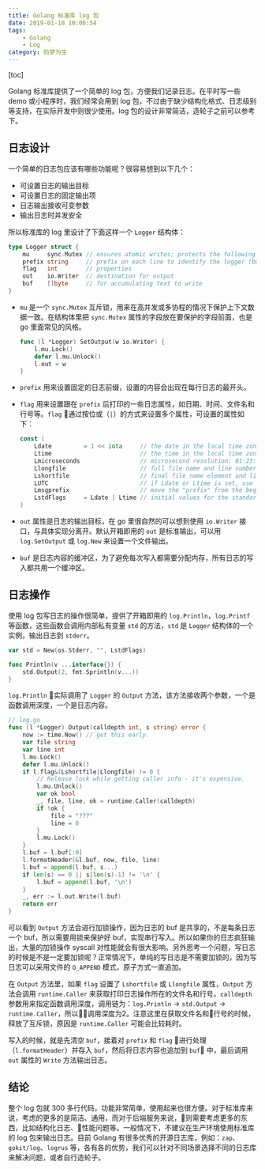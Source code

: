 ```yaml
---
title: Golang 标准库 log 包
date: 2019-01-18 10:06:54
tags:
	- Golang
	- Log
category: 码梦为生
---
```


[toc]

Golang 标准库提供了一个简单的 log 包，方便我们记录日志。在平时写一些 demo 或小程序时，我们经常会用到 log 包，不过由于缺少结构化格式、日志级别等支持，在实际开发中则很少使用。log 包的设计非常简洁，造轮子之前可以参考下。

<!--more-->

## 日志设计

一个简单的日志包应该有哪些功能呢？很容易想到以下几个：
- 可设置日志的输出目标
- 可设置日志的固定输出项
- 日志输出接收可变参数
- 输出日志时并发安全

所以标准库的 log 里设计了下面这样一个 `Logger` 结构体：

```go
type Logger struct {
	mu     sync.Mutex // ensures atomic writes; protects the following fields
	prefix string     // prefix on each line to identify the logger (but see Lmsgprefix)
	flag   int        // properties
	out    io.Writer  // destination for output
	buf    []byte     // for accumulating text to write
}
```

- `mu` 是一个 `sync.Mutex` 互斥锁，用来在高并发或多协程的情况下保护上下文数据一致。在结构体里把 `sync.Mutex` 属性的字段放在要保护的字段前面，也是 go 里面常见的风格。

	```go
	func (l *Logger) SetOutput(w io.Writer) {
		l.mu.Lock()
		defer l.mu.Unlock()
		l.out = w
	}
	```

- `prefix` 用来设置固定的日志前缀，设置的内容会出现在每行日志的最开头。

- `flag` 用来设置跟在 `prefix` 后打印的一些日志属性，如日期、时间、文件名和行号等。`flag` 通过按位或（`|`）的方式来设置多个属性，可设置的属性如下：

	```go
	const (
		Ldate         = 1 << iota     // the date in the local time zone: 2009/01/23
		Ltime                         // the time in the local time zone: 01:23:23
		Lmicroseconds                 // microsecond resolution: 01:23:23.123123.  assumes Ltime.
		Llongfile                     // full file name and line number: /a/b/c/d.go:23
		Lshortfile                    // final file name element and line number: d.go:23. overrides Llongfile
		LUTC                          // if Ldate or Ltime is set, use UTC rather than the local time zone
		Lmsgprefix                    // move the "prefix" from the beginning of the line to before the message
		LstdFlags     = Ldate | Ltime // initial values for the standard logger
	)
	```

- `out` 属性是日志的输出目标，在 go 里很自然的可以想到使用 `io.Writer` 接口，与具体实现分离开。默认开箱即用的 `out` 是标准输出，可以用 `log.SetOutput` 或 `log.New` 来设置一个文件输出。

- `buf` 是日志内容的缓冲区，为了避免每次写入都需要分配内存，所有日志的写入都共用一个缓冲区。


## 日志操作

使用 log 包写日志的操作很简单，提供了开箱即用的 `log.Println`，`log.Printf` 等函数，这些函数会调用内部私有变量 `std` 的方法，`std` 是 `Logger` 结构体的一个实例，输出日志到 `stderr`。

```go
var std = New(os.Stderr, "", LstdFlags)

func Println(v ...interface{}) {
	std.Output(2, fmt.Sprintln(v...))
}
```

`log.Println` 实际调用了 `Logger` 的 `Output` 方法，该方法接收两个参数，一个是函数调用深度，一个是日志内容。

```go
// log.go
func (l *Logger) Output(calldepth int, s string) error {
	now := time.Now() // get this early.
	var file string
	var line int
	l.mu.Lock()
	defer l.mu.Unlock()
	if l.flag&(Lshortfile|Llongfile) != 0 {
		// Release lock while getting caller info - it's expensive.
		l.mu.Unlock()
		var ok bool
		_, file, line, ok = runtime.Caller(calldepth)
		if !ok {
			file = "???"
			line = 0
		}
		l.mu.Lock()
	}
	l.buf = l.buf[:0]
	l.formatHeader(&l.buf, now, file, line)
	l.buf = append(l.buf, s...)
	if len(s) == 0 || s[len(s)-1] != '\n' {
		l.buf = append(l.buf, '\n')
	}
	_, err := l.out.Write(l.buf)
	return err
}
```

可以看到 `Output` 方法会进行加锁操作，因为日志的 buf 是共享的，不是每条日志一个 buf，所以需要用锁来保护好 buf，实现串行写入。所以如果你的日志疯狂输出，大量的加锁操作 syscall 对性能就会有很大影响。另外思考一个问题，写日志的时候是不是一定要加锁呢？正常情况下，单纯的写日志是不需要加锁的，因为写日志可以采用文件的 `O_APPEND` 模式，原子方式一直追加。

在 `Output` 方法里，如果 `flag` 设置了 `Lshortfile` 或 `Llongfile` 属性，`Output` 方法会调用 `runtime.Caller` 来获取打印日志操作所在的文件名和行号。`calldepth` 参数用来指定函数调用深度，调用链为：`log.Println` -> `std.Output` -> `runtime.Caller`，所以调用深度为2。注意这里在获取文件名和行号的时候，释放了互斥锁，原因是 `runtime.Caller` 可能会比较耗时。

写入的时候，就是先清空 `buf`，接着对 `prefix` 和 `flag` 进行处理（`l.formatHeader`）并存入 `buf`，然后将日志内容也追加到 `buf` 中，最后调用 `out` 属性的 `Write` 方法输出日志。

## 结论

整个 log 包就 300 多行代码，功能非常简单，使用起来也很方便。对于标准库来说，考虑的更多的是简洁、通用，而对于后端服务来说，则需要考虑更多的东西，比如结构化日志、性能问题等。一般情况下，不建议在生产环境使用标准库的 log 包来输出日志。目前 Golang 有很多优秀的开源日志库，例如：`zap`、`gokit/log`、`logrus` 等，各有各的优势，我们可以针对不同场景选择不同的日志库来解决问题，或者自行造轮子。
